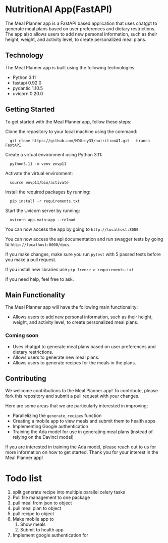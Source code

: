 # NutritionAI App(FastAPI)

The Meal Planner app is a FastAPI based application that uses chatgpt to generate meal plans based on user preferences and dietary restrictions. 
The app also allows users to add new personal information, such as their height, weight, and activity level, to create personalized meal plans.

## Technology
The Meal Planner app is built using the following technologies:

- Python 3.11
- fastapi 0.92.0
- pydantic 1.10.5
- uvicorn 0.20.0

## Getting Started
To get started with the Meal Planner app, follow these steps:

Clone the repository to your local machine using the command:

      git clone https://github.com/MDGrey33/nutritionAI.git --branch FastAPI 

Create a virtual environment using Python 3.11:

      python3.11 -m venv envp11

Activate the virtual environment:

      source envp11/bin/activate

Install the required packages by running:

      pip install -r requirements.txt

Start the Uvicorn server by running:

      uvicorn app.main:app --reload

You can now access the app by going to `http://localhost:8000`.

You can now access the api documentation and run swagger tests by going to `http://localhost:8000/docs`.

If you make changes, make sure you run `pytest` with 5 passed tests before you make a pull request. 

If you install new libraries use `pip freeze > requirements.txt `

If you need help, feel free to ask.

## Main Functionality

The Meal Planner app will have the following main functionality:

- Allows users to add new personal information, such as their height, weight, and activity level, to create personalized meal plans.
### Coming soon
- Uses chatgpt to generate meal plans based on user preferences and dietary restrictions.
- Allows users to generate new meal plans.
- Allows users to generate recipes for the meals in the plans.

## Contributing

We welcome contributions to the Meal Planner app! To contribute, please fork this repository and submit a pull request with your changes.

Here are some areas that we are particularly interested in improving:

- Parallelizing the `generate_recipes` function
- Creating a mobile app to view meals and submit them to health apps
- Implementing Google authentication
- Training the Ada model for use in generating meal plans (instead of relying on the Davinci model)

If you are interested in training the Ada model, please reach out to us for more information on how to get started. Thank you for your interest in the Meal Planner app!

# Todo list

1. split generate recipe into multiple parallel celery tasks
2. Pull file management to one package
3. pull meal from json to object
4. pull meal plan to object
5. pull recipe to object
6. Make mobile app to
   1. Show meals 
   2. Submit to health app
7. Implement google authentication for
